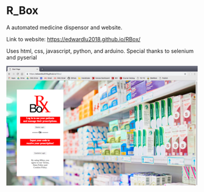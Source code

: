 # R_Box
A automated medicine dispensor and website.

Link to website:
https://edwardlu2018.github.io/RBox/

Uses html, css, javascript, python, and arduino.
Special thanks to selenium and pyserial

![alt text](https://github.com/EdwardLu2018/RBox/blob/master/frontPage.png)
